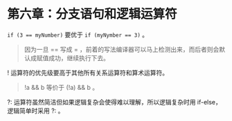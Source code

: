 # 第六章：分支语句和逻辑运算符

`if (3 == myNumber)` 要优于 `if (myNymber == 3)` 。

> 因为一旦 == 写成 = ，前着的写法编译器可以马上检测出来，而后者则会默认成赋值成功，继续执行下去。

! 运算符的优先级要高于其他所有关系运算符和算术运算符。

> !a && b 等价于  (!a) && b 。

?: 运算符虽然简洁但如果逻辑复杂会使得难以理解，所以逻辑复杂时用 if-else，逻辑简单时采用 ?: 。

